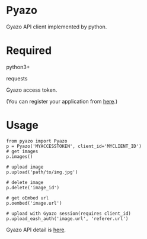 # Pyazo
Gyazo API client implemented by python.

# Required
python3+

requests

Gyazo access token.

(You can register your application from [here](https://gyazo.com/oauth/applications).)

# Usage
```
from pyazo import Pyazo
p = Pyazo('MYACCESSTOKEN', client_id='MYCLIENT_ID')
# get images
p.images()

# upload image
p.upload('path/to/img.jpg')

# delete image
p.delete('image_id')

# get oEmbed url
p.oembed('image.url')

# upload with Gyazo session(requires client_id)
p.upload_eash_auth('image.url', 'referer.url')
```

Gyazo API detail is [here](https://gyazo.com/api/docs).
